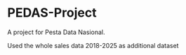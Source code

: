 # PEDAS-Project
A project for Pesta Data Nasional.

Used the whole sales data 2018-2025 as additional dataset
